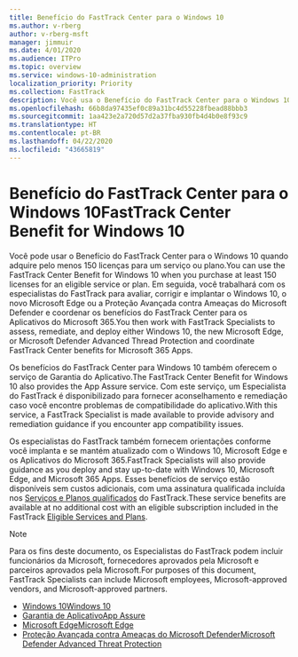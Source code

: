 ```yaml
---
title: Benefício do FastTrack Center para o Windows 10
ms.author: v-rberg
author: v-rberg-msft
manager: jimmuir
ms.date: 4/01/2020
ms.audience: ITPro
ms.topic: overview
ms.service: windows-10-administration
localization_priority: Priority
ms.collection: FastTrack
description: Você usa o Benefício do FastTrack Center para o Windows 10 quando adquire *pelo menos* 150 licenças para um serviço ou plano.
ms.openlocfilehash: 66b8da97435ef0c89a31bc4d55228fbead88bbb3
ms.sourcegitcommit: 1aa423e2a720d57d2a37fba930fb4d4b0e8f93c9
ms.translationtype: HT
ms.contentlocale: pt-BR
ms.lasthandoff: 04/22/2020
ms.locfileid: "43665819"
---
```

# <a name="fasttrack-center-benefit-for-windows-10"></a><span data-ttu-id="f2e4d-103">Benefício do FastTrack Center para o Windows 10</span><span class="sxs-lookup"><span data-stu-id="f2e4d-103">FastTrack Center Benefit for Windows 10</span></span>

<span data-ttu-id="f2e4d-104">Você pode usar o Benefício do FastTrack Center para o Windows 10 quando adquire pelo menos 150 licenças para um serviço ou plano.</span><span class="sxs-lookup"><span data-stu-id="f2e4d-104">You can use the FastTrack Center Benefit for Windows 10 when you purchase at least 150 licenses for an eligible service or plan.</span></span> <span data-ttu-id="f2e4d-105">Em seguida, você trabalhará com os especialistas do FastTrack para avaliar, corrigir e implantar o Windows 10, o novo Microsoft Edge ou a Proteção Avançada contra Ameaças do Microsoft Defender e coordenar os benefícios do FastTrack Center para os Aplicativos do Microsoft 365.</span><span class="sxs-lookup"><span data-stu-id="f2e4d-105">You then work with FastTrack Specialists to assess, remediate, and deploy either Windows 10, the new Microsoft Edge, or Microsoft Defender Advanced Thread Protection and coordinate FastTrack Center benefits for Microsoft 365 Apps.</span></span> 

<span data-ttu-id="f2e4d-106">Os benefícios do FastTrack Center para Windows 10 também oferecem o serviço de Garantia do Aplicativo.</span><span class="sxs-lookup"><span data-stu-id="f2e4d-106">The FastTrack Center Benefit for Windows 10 also provides the App Assure service.</span></span> <span data-ttu-id="f2e4d-107">Com este serviço, um Especialista do FastTrack é disponibilizado para fornecer aconselhamento e remediação caso você encontre problemas de compatibilidade do aplicativo.</span><span class="sxs-lookup"><span data-stu-id="f2e4d-107">With this service, a FastTrack Specialist is made available to provide advisory and remediation guidance if you encounter app compatibility issues.</span></span> 

<span data-ttu-id="f2e4d-108">Os especialistas do FastTrack também fornecem orientações conforme você implanta e se mantém atualizado com o Windows 10, Microsoft Edge e os Aplicativos do Microsoft 365.</span><span class="sxs-lookup"><span data-stu-id="f2e4d-108">FastTrack Specialists will also provide guidance as you deploy and stay up-to-date with Windows 10, Microsoft Edge, and Microsoft 365 Apps.</span></span> <span data-ttu-id="f2e4d-109">Esses benefícios de serviço estão disponíveis sem custos adicionais, com uma assinatura qualificada incluída nos [Serviços e Planos qualificados](M365-eligible-services-and-plans.md) do FastTrack.</span><span class="sxs-lookup"><span data-stu-id="f2e4d-109">These service benefits are available at no additional cost with an eligible subscription included in the FastTrack [Eligible Services and Plans](M365-eligible-services-and-plans.md).</span></span>
  
> [!NOTE]
> <span data-ttu-id="f2e4d-110">Para os fins deste documento, os Especialistas do FastTrack podem incluir funcionários da Microsoft, fornecedores aprovados pela Microsoft e parceiros aprovados pela Microsoft.</span><span class="sxs-lookup"><span data-stu-id="f2e4d-110">For purposes of this document, FastTrack Specialists can include Microsoft employees, Microsoft-approved vendors, and Microsoft-approved partners.</span></span> 
    
- [<span data-ttu-id="f2e4d-111">Windows 10</span><span class="sxs-lookup"><span data-stu-id="f2e4d-111">Windows 10</span></span>](Win-10-windows-10.md)
- [<span data-ttu-id="f2e4d-112">Garantia de Aplicativo</span><span class="sxs-lookup"><span data-stu-id="f2e4d-112">App Assure</span></span>](Win-10-app-assure.md)
- [<span data-ttu-id="f2e4d-113">Microsoft Edge</span><span class="sxs-lookup"><span data-stu-id="f2e4d-113">Microsoft Edge</span></span>](Win-10-microsoft-edge.md)
- [<span data-ttu-id="f2e4d-114">Proteção Avançada contra Ameaças do Microsoft Defender</span><span class="sxs-lookup"><span data-stu-id="f2e4d-114">Microsoft Defender Advanced Threat Protection</span></span>](Win-10-microsoft-defender-atp.md)

